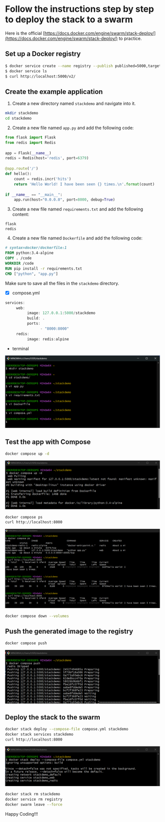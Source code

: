 # **Follow the instructions step by step to deploy the stack to a swarm**

Here is the official [https://docs.docker.com/engine/swarm/stack-deploy/](https://docs.docker.com/engine/swarm/stack-deploy/) to practice.


## Set up a Docker registry

```sh
$ docker service create --name registry --publish published=5000,target=5000 registry:2
$ docker service ls
$ curl http://localhost:5000/v2/
```
## Create the example application

1. Create a new directory named `stackdemo` and navigate into it.

```sh
mkdir stackdemo
cd stackdemo
```

2. Create a new file named `app.py` and add the following code:

```python
from flask import Flask
from redis import Redis

app = Flask(__name__)
redis = Redis(host='redis', port=6379)

@app.route('/')
def hello():
    count = redis.incr('hits')
    return 'Hello World! I have been seen {} times.\n'.format(count)

if __name__ == "__main__":
    app.run(host="0.0.0.0", port=8000, debug=True)
```

3. Create a new file named `requirements.txt` and add the following content:

```plaintext
flask
redis
```

4. Create a new file named `Dockerfile` and add the following code:

```dockerfile
# syntax=docker/dockerfile:1
FROM python:3.4-alpine
COPY . /code
WORKDIR /code
RUN pip install -r requirements.txt
CMD ["python", "app.py"]
```

Make sure to save all the files in the `stackdemo` directory.
- [X] compose.yml

```ts
services:
     web:
          image: 127.0.0.1:5000/stackdemo
          build: .
          ports:
                - "8000:8000"
     redis:
          image: redis:alpine
```
- terminal 

![Create](./images/test-app-creation.png)

##  Test the app with Compose

```sh
docker compose up -d

```
![Run](./images/test%20app%20with%20compose.png)

```sh
docker compose ps
curl http://localhost:8000
```
![Run](./images/run%20app.png)

```sh
docker compose down --volumes
```

## Push the generated image to the registry

```ts
docker compose push
```
![Push](./images/push%20image.png)
## Deploy the stack to the swarm

```sh
docker stack deploy --compose-file compose.yml stackdemo
docker stack services stackdemo
curl http://localhost:8000
```
![Deploy](./images/deploy%20swarm.png)

```sh
docker stack rm stackdemo
docker service rm registry
docker swarm leave --force
```
Happy Coding!!!

